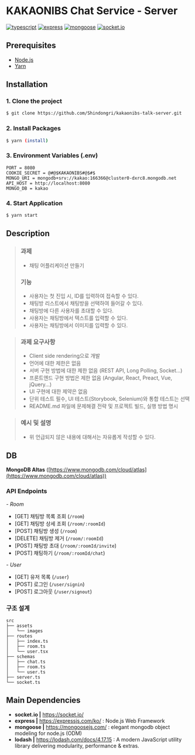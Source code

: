 # KAKAONIBS Chat Service - Server

[![typescript](https://img.shields.io/badge/typescript-v.3.7.2-blue)](https://www.typescriptlang.org/)
[![express](https://img.shields.io/badge/express-v.4.17.1-yellow)](https://expressjs.com/ko/)
[![mongoose](https://img.shields.io/badge/mongoose-v.5.9.2-critical)](https://mongoosejs.com/)
[![socket.io](https://img.shields.io/badge/socket.io--client-v.2.3.0-black)](https://socket.io)  

## Prerequisites

- [Node.js](https://nodejs.org/ko/)
- [Yarn](https://yarnpkg.com/)

## Installation

### 1. Clone the project

```bash
$ git clone https://github.com/Shindongri/kakaonibs-talk-server.git
```

### 2. Install Packages

```bash
$ yarn (install)
```

### 3. Environment Variables (.env)

```
PORT = 8080
COOKIE_SECRET = @#@$KAKAONIBS#@$#$
MONGO_URI = mongodb+srv://kakao:166366@cluster0-dxrc8.mongodb.net
API_HOST = http://localhost:8080
MONGO_DB = kakao
```

### 4. Start Application

```bash
$ yarn start
```

## Description

>### 과제
>- 채팅 어플리케이션 만들기
>
>### 기능
>- 사용자는 첫 진입 시, ID를 입력하여 접속할 수 있다.
>- 채팅방 리스트에서 채팅방을 선택하여 들어갈 수 있다.
>- 채팅방에 다른 사용자를 초대할 수 있다.
>- 사용자는 채팅방에서 텍스트를 입력할 수 있다.
>- 사용자는 채팅방에서 이미지를 입력할 수 있다.

>### 과제 요구사항
>- Client side rendering으로 개발
>- 언어에 대한 제한은 없음
>- 서버 구현 방법에 대한 제한 없음 (REST API, Long Polling, Socket...)
>- 프론트엔드 구현 방법은 제한 없음 (Angular, React, Preact, Vue, jQuery...)
>- UI 구현에 대한 제약은 없음
>- 단위 테스트 필수, UI 테스트(Storybook, Selenium)와 통합 테스트는 선택
>- README.md 파일에 문제해결 전략 및 프로젝트 빌드, 실행 방법 명시

>### 예시 및 설명
>- 위 언급되지 않은 내용에 대해서는 자유롭게 작성할 수 있다.

## DB

**MongoDB Altas** ([https://www.mongodb.com/cloud/atlas](https://www.mongodb.com/cloud/atlas))

### API Endpoints

*- Room*

- [GET] 채팅방 목록 조회 (`/room`)
- [GET] 채팅방 상세 조회 (`/room/:roomId`)
- [POST] 채팅방 생성 (`/room`)
- [DELETE] 채팅방 제거 (`/room/:roomId`)
- [POST] 채팅방 초대 (`/room/:roomId/invite`)
- [POST] 채팅하기 (`/room/:roomId/chat`)

*- User*

- [GET] 유저 목록 (`/user`)
- [POST] 로그인 (`/user/signin`)
- [POST] 로그아웃 (`/user/signout`)

### 구조 설계

```
src
├── assets
│   └── images
├── routes
│   ├── index.ts
│   ├── room.ts
│   └── user.tsx
├── schemas
│   ├── chat.ts
│   ├── room.ts
│   └── user.ts
├── server.ts
└── socket.ts
```

## Main Dependencies

- **socket.io |** https://socket.io/
- **express |** https://expressjs.com/ko/
: Node.js Web Framework
- **mongoose |** https://mongoosejs.com/
: elegant mongodb object modeling for node.js (ODM)
- **lodash |** https://lodash.com/docs/4.17.15
: A modern JavaScript utility library delivering modularity, performance & extras.
